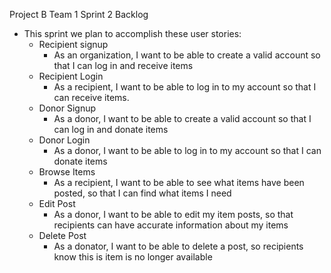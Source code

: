 Project B Team 1
Sprint 2 Backlog
- This sprint we plan to accomplish these user stories: 
  - Recipient signup
     - As an organization, I want to be able to create a valid account so that I can log in and receive items
  - Recipient Login
    - As a recipient, I want to be able to log in to my account so that I can receive items.
  - Donor Signup
    - As a donor, I want to be able to create a valid account so that I can log in and donate items
  - Donor Login
    - As a donor, I want to be able to log in to my account so that I can donate items
  - Browse Items
    - As a recipient, I want to be able to see what items have been posted, so that I can find what items I need
  - Edit Post
    - As a donor, I want to be able to edit my item posts, so that recipients can have accurate information about my items
  - Delete Post
    - As a donator, I want to be able to delete a post, so recipients know this is item is no longer available
  
